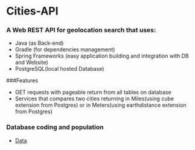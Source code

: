 # Cities-API


### A Web REST API for geolocation search that uses:
- Java (as Back-end)
- Gradle (for dependencies management)
- Spring Frameworks (easy application building and integration with DB and Website)
- PostgreSQL(local hosted Database)

###Features
- GET requests with pageable return from all tables on database
- Services that compares two cities returning in Miles(using cube extension from Postgres) or in Meters(using earthdistance extension from Postgres)



### Database coding and population
* [Data](https://github.com/chinnonsantos/sql-paises-estados-cidades/tree/master/PostgreSQL)


